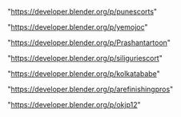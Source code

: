 "https://developer.blender.org/p/punescorts"

"https://developer.blender.org/p/yemojoc"

"https://developer.blender.org/p/Prashantartoon"

"https://developer.blender.org/p/siliguriescort"

"https://developer.blender.org/p/kolkatababe"

"https://developer.blender.org/p/arefinishingpros"

"https://developer.blender.org/p/okjp12"

 
